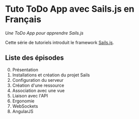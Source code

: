 # Tuto ToDo App avec Sails.js en Français

*Une ToDo App pour apprendre Sails.js*

Cette série de tutoriels introduit le framework 
[Sails.js](http://sailsjs.org/#!/).

## Liste des épisodes

0. Présentation
1. Installations et création du projet Sails
2. Configuration du serveur
3. Création d'une ressource
4. Association avec une vue
5. Liaison avec l'API
6. Ergonomie
7. WebSockets
8. AngularJS
